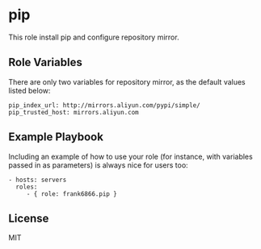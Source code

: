 pip
===

This role install pip and configure repository mirror.

Role Variables
--------------

There are only two variables for repository mirror, as the default values listed below:

    pip_index_url: http://mirrors.aliyun.com/pypi/simple/
    pip_trusted_host: mirrors.aliyun.com

Example Playbook
----------------

Including an example of how to use your role (for instance, with variables passed in as parameters) is always nice for users too:

    - hosts: servers
      roles:
         - { role: frank6866.pip }

License
-------

MIT
